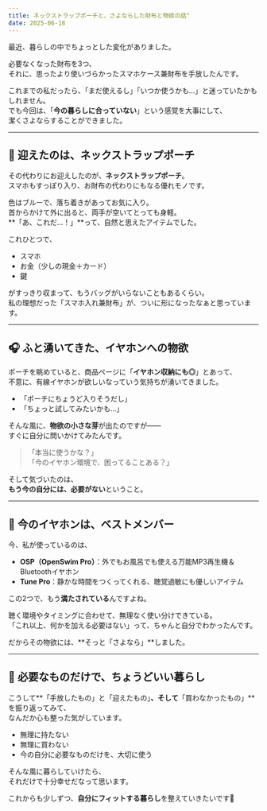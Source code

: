 ```yaml
---
title: ネックストラップポーチと、さよならした財布と物欲の話"
date: 2025-06-18
---
```


最近、暮らしの中でちょっとした変化がありました。

必要なくなった財布を3つ、  
それに、思ったより使いづらかったスマホケース兼財布を手放したんです。

これまでの私だったら、「まだ使えるし」「いつか使うかも…」と迷っていたかもしれません。  
でも今回は、「**今の暮らしに合っていない**」という感覚を大事にして、  
潔くさよならすることができました。

---

## 🫶 迎えたのは、ネックストラップポーチ

その代わりにお迎えしたのが、**ネックストラップポーチ**。  
スマホもすっぽり入り、お財布の代わりにもなる優れモノです。

色はブルーで、落ち着きがあってお気に入り。  
首からかけて外に出ると、両手が空いてとっても身軽。  
**「あ、これだ…！」**って、自然と思えたアイテムでした。

これひとつで、

- スマホ  
- お金（少しの現金＋カード）  
- 鍵  

がすっきり収まって、もうバッグがいらないこともあるくらい。  
私の理想だった「スマホ入れ兼財布」が、ついに形になったなぁと思っています。

---

## 🎧 ふと湧いてきた、イヤホンへの物欲

ポーチを眺めていると、商品ページに「**イヤホン収納にも◎**」とあって、  
不意に、有線イヤホンが欲しいなっていう気持ちが湧いてきました。

- 「ポーチにちょうど入りそうだし」  
- 「ちょっと試してみたいかも…」

そんな風に、**物欲の小さな芽**が出たのですが——  
すぐに自分に問いかけてみたんです。

> 「本当に使うかな？」  
> 「今のイヤホン環境で、困ってることある？」

そして気づいたのは、  
**もう今の自分には、必要がない**ということ。

---

## 🥇 今のイヤホンは、ベストメンバー

今、私が使っているのは、

- **OSP（OpenSwim Pro）**：外でもお風呂でも使える万能MP3再生機＆Bluetoothイヤホン  
- **Tune Pro**：静かな時間をつくってくれる、聴覚過敏にも優しいアイテム

この2つで、もう**満たされている**んですよね。

聴く環境やタイミングに合わせて、無理なく使い分けできている。  
「これ以上、何かを加える必要はない」って、ちゃんと自分でわかったんです。

だからその物欲には、**そっと「さよなら」**しました。

---

## 🌱 必要なものだけで、ちょうどいい暮らし

こうして**「手放したもの」と「迎えたもの」**、そして**「買わなかったもの」**を振り返ってみて、  
なんだか心も整った気がしています。

- 無理に持たない  
- 無理に買わない  
- 今の自分に必要なものだけを、大切に使う

そんな風に暮らしていけたら、  
それだけで十分幸せだなって思います。

これからも少しずつ、**自分にフィットする暮らし**を整えていきたいです🍃


